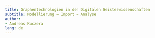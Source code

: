 ```yaml
---
title: Graphentechnologien in den Digitalen Geisteswissenschaften
subtitle: Modellierung – Import – Analyse
author:
- Andreas Kuczera
lang: de
---
```

